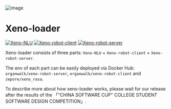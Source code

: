 ![image](https://github.com/Xeno-onloaded/Xeno-loader/assets/134609422/ad68f51a-8c63-46ea-a37b-3ce995a652c3)

# Xeno-loader
[![Xeno-NLU](https://img.shields.io/badge/Xeno_NLU-Linzepore-0e83cd.svg)]([https://hexo.io/](https://github.com/linzepore))
[![Xeno-robot-client](https://img.shields.io/badge/Xeno_robot_client-Organwalk-fe7d37.svg)](https://github.com/organwalk)
[![Xeno-robot-server](https://img.shields.io/badge/Xeno-robot-server-Organwalk-ffd36f.svg)](https://github.com/organwalk)

Xeno-loader consists of three parts: `Xeno-NLU` + `Xeno-robot-client` + `Xeno-robot-server`.

The env of each part can be easily deployed via Docker Hub: `organwalk/xeno-robot-server`, `organwalk/xeno-robot-client` and `zepore/xeno_rasa`.

To describe more about how xeno-loader works, please wait for our release after the results of the 「"CHINA SOFTWARE CUP" COLLEGE STUDENT SOFTWARE DESIGN COMPETITION」.
